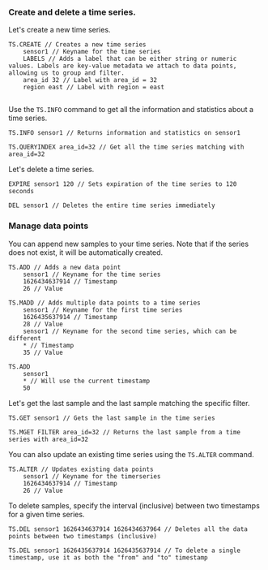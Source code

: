 ### Create and delete a time series.

Let's create a new time series.

```redis Create
TS.CREATE // Creates a new time series
    sensor1 // Keyname for the time series
    LABELS // Adds a label that can be either string or numeric values. Labels are key-value metadata we attach to data points, allowing us to group and filter. 
    area_id 32 // Label with area_id = 32
    region east // Label with region = east
    
```
Use the `TS.INFO` command to get all the information and statistics about a time series.

```redis Get Time Series Information
TS.INFO sensor1 // Returns information and statistics on sensor1
 
TS.QUERYINDEX area_id=32 // Get all the time series matching with area_id=32
```

Let's delete a time series.

```redis Delete
EXPIRE sensor1 120 // Sets expiration of the time series to 120 seconds
 
DEL sensor1 // Deletes the entire time series immediately
```

### Manage data points

You can append new samples to your time series. Note that if the series does not exist, it will be automatically created.

```redis Add
TS.ADD // Adds a new data point
    sensor1 // Keyname for the time series
    1626434637914 // Timestamp
    26 // Value
 
TS.MADD // Adds multiple data points to a time series
    sensor1 // Keyname for the first time series
    1626435637914 // Timestamp
    28 // Value
    sensor1 // Keyname for the second time series, which can be different
    * // Timestamp
    35 // Value
 
TS.ADD 
    sensor1
    * // Will use the current timestamp
    50
```

Let's get the last sample and the last sample matching the specific filter.

```redis Read
TS.GET sensor1 // Gets the last sample in the time series
 
TS.MGET FILTER area_id=32 // Returns the last sample from a time series with area_id=32
```

You can also update an existing time series using the `TS.ALTER` command.

```redis Update a Time Series
TS.ALTER // Updates existing data points
    sensor1 // Keyname for the timerseries
    1626434637914 // Timestamp
    26 // Value
```

To delete samples, specify the interval (inclusive) between two timestamps for a given time series.

```redis Delete
TS.DEL sensor1 1626434637914 1626434637964 // Deletes all the data points between two timestamps (inclusive)
 
TS.DEL sensor1 1626435637914 1626435637914 // To delete a single timestamp, use it as both the "from" and "to" timestamp
```
